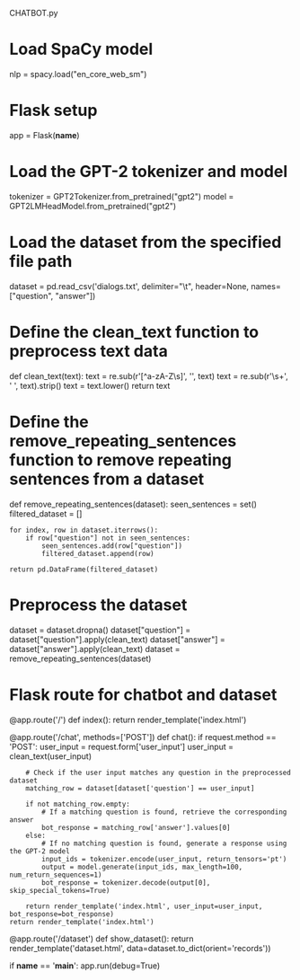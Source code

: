 

CHATBOT.py
# Load SpaCy model
nlp = spacy.load("en_core_web_sm")

# Flask setup
app = Flask(__name__)

# Load the GPT-2 tokenizer and model
tokenizer = GPT2Tokenizer.from_pretrained("gpt2")
model = GPT2LMHeadModel.from_pretrained("gpt2")

# Load the dataset from the specified file path
dataset = pd.read_csv('dialogs.txt', delimiter="\t", header=None, names=["question", "answer"])

# Define the clean_text function to preprocess text data
def clean_text(text):
    text = re.sub(r'[^a-zA-Z\s]', '', text)
    text = re.sub(r'\s+', ' ', text).strip()
    text = text.lower()
    return text

# Define the remove_repeating_sentences function to remove repeating sentences from a dataset
def remove_repeating_sentences(dataset):
    seen_sentences = set()
    filtered_dataset = []

    for index, row in dataset.iterrows():
        if row["question"] not in seen_sentences:
            seen_sentences.add(row["question"])
            filtered_dataset.append(row)

    return pd.DataFrame(filtered_dataset)

# Preprocess the dataset
dataset = dataset.dropna()
dataset["question"] = dataset["question"].apply(clean_text)
dataset["answer"] = dataset["answer"].apply(clean_text)
dataset = remove_repeating_sentences(dataset)

# Flask route for chatbot and dataset
@app.route('/')
def index():
    return render_template('index.html')

@app.route('/chat', methods=['POST'])
def chat():
    if request.method == 'POST':
        user_input = request.form['user_input']
        user_input = clean_text(user_input)

        # Check if the user input matches any question in the preprocessed dataset
        matching_row = dataset[dataset['question'] == user_input]
        
        if not matching_row.empty:
            # If a matching question is found, retrieve the corresponding answer
            bot_response = matching_row['answer'].values[0]
        else:
            # If no matching question is found, generate a response using the GPT-2 model
            input_ids = tokenizer.encode(user_input, return_tensors='pt')
            output = model.generate(input_ids, max_length=100, num_return_sequences=1)
            bot_response = tokenizer.decode(output[0], skip_special_tokens=True)
        
        return render_template('index.html', user_input=user_input, bot_response=bot_response)
    return render_template('index.html')

@app.route('/dataset')
def show_dataset():
    return render_template('dataset.html', data=dataset.to_dict(orient='records'))

if __name__ == '__main__':
    app.run(debug=True)

